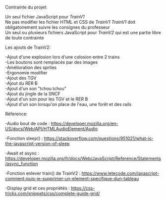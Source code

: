 Contrainte du projet:  
  
Un seul fichier JavaScript pour _TrainV1_  
Ne pas modifier les fichier HTML et CSS de _TrainV1_
_TrainV1_ doit obligatoirement suivre les consignes du professeur  
Un seul ou plusieurs fichiers JavaScript pour _TrainV2_ qui est une partie libre de toute contrainte  
  
Les ajouts de TrainV2:
  
-Ajout d'une explosion lors d'une colosion entre 2 trains  
-Les boutons sont remplacés par des images  
-Amélioration des sprites  
-Ergonomie modifier  
-Ajout des TGV  
-Ajout du RER B  
-Ajout d'un son "tchou tchou"  
-Ajout du jingle de la SNCF  
-Ajout d'un son pour les TGV et le RER B  
-Ajout d'un son lorsqu'on place de l'eau, une forêt et des rails  
  
Réference:  
  
-Audio bout de code : https://developer.mozilla.org/en-US/docs/Web/API/HTMLAudioElement/Audio  
  
-Fonction sleep() : https://stackoverflow.com/questions/951021/what-is-the-javascript-version-of-sleep  
  
-Await et async : https://developer.mozilla.org/fr/docs/Web/JavaScript/Reference/Statements/async_function  
  
-Fonction enlever train() de TrainV2 : https://www.letecode.com/javascript-comment-puis-je-supprimer-un-element-specifique-dun-tableau  
  
-Display grid et ces propriétés : https://css-tricks.com/snippets/css/complete-guide-grid/
